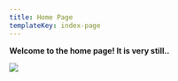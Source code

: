 ```yaml
---
title: Home Page
templateKey: index-page
---
```

**Welcome to the home page! It is very still..**

![](/assets/+uJMA1%HScaR2V7dmgxAxA.jpg)